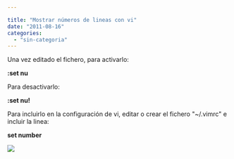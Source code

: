 ```yaml
---

title: "Mostrar números de lineas con vi"
date: "2011-08-16"
categories: 
  - "sin-categoria"
---
```


Una vez editado el fichero, para activarlo:  
  
**:set nu**  
  
Para desactivarlo:  
  
**:set nu!**  
  
Para incluirlo en la configuración de vi, editar o crear el fichero "~/.vimrc" e incluir la linea:  
  
**set number**

![](https://blogger.googleusercontent.com/tracker/3262098284547378612-8456502876871018063?l=tablondesastre.blogspot.com)
